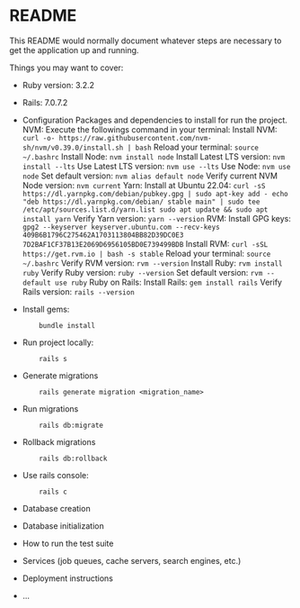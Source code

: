 # README

This README would normally document whatever steps are necessary to get the
application up and running.

Things you may want to cover:

* Ruby version: 3.2.2

* Rails: 7.0.7.2

* Configuration
    Packages and dependencies to install for run the project.
    NVM:
        Execute the followings command in your terminal:
            Install NVM:
            ```
                curl -o- https://raw.githubusercontent.com/nvm-sh/nvm/v0.39.0/install.sh | bash
            ```
            Reload your terminal:
            ```
                source ~/.bashrc
            ```
            Install Node:
            ```
                nvm install node
            ```
            Install Latest LTS version:
            ```
                nvm install --lts
            ```
            Use Latest LTS version:
            ```
                nvm use --lts
            ```
            Use Node:
            ```
                nvm use node
            ```
            Set default version:
            ```
                nvm alias default node
            ```
            Verify current NVM Node version:
            ```
                nvm current
            ```
    Yarn:
        Install at Ubuntu 22.04:
        ```
            curl -sS https://dl.yarnpkg.com/debian/pubkey.gpg | sudo apt-key add -
            echo "deb https://dl.yarnpkg.com/debian/ stable main" | sudo tee /etc/apt/sources.list.d/yarn.list
            sudo apt update && sudo apt install yarn
        ```
        Verify Yarn version:
        ```
            yarn --version
        ```
    RVM:
        Install GPG keys:
        ```
            gpg2 --keyserver keyserver.ubuntu.com --recv-keys 409B6B1796C275462A1703113804BB82D39DC0E3 7D2BAF1CF37B13E2069D6956105BD0E739499BDB
        ```
        Install RVM:
        ```
            curl -sSL https://get.rvm.io | bash -s stable
        ```
        Reload your terminal:
        ```
            source ~/.bashrc
        ```
        Verify RVM version:
        ```
            rvm --version
        ```
        Install Ruby:
        ```
            rvm install ruby
        ```
        Verify Ruby version:
        ```
            ruby --version
        ```
        Set default version:
        ```
            rvm --default use ruby
        ```
    Ruby on Rails:
        Install Rails:
        ```
            gem install rails
        ```
        Verify Rails version:
        ```
            rails --version
        ```

* Install gems:
    ```
        bundle install
    ```

* Run project locally: 
    ```
        rails s
    ```

* Generate migrations
    ```
        rails generate migration <migration_name>
    ```

* Run migrations
    ```
        rails db:migrate
    ```

* Rollback migrations
    ```
        rails db:rollback
    ```

* Use rails console:
    ```
        rails c
    ```

* Database creation

* Database initialization

* How to run the test suite

* Services (job queues, cache servers, search engines, etc.)

* Deployment instructions

* ...
